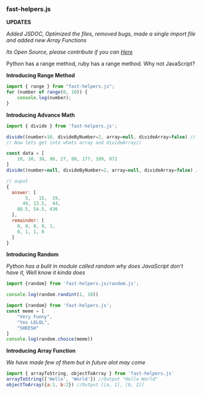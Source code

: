 ### fast-helpers.js


**UPDATES**

*Added JSDOC, Optimized the files, removed bugs, made a single import file and added new Array Functions*


*Its Open Source, please contribute if you can [Here](https://github.com/Haider-Ali-Dev/fast-helps.js)*


Python has a range method, ruby has a range method. Why not JavaScript?

**Introducing Range Method**


```js
import { range } from "fast-helpers.js";
for (number of range(0, 10)) {
    console.log(number);
}
```


**Introducing Advance Math**


```js
import { divide } from 'fast-helpers.js';

divide((number=10, divideByNumber=2, array=null, divideArray=false) // Returns 5;
// Now lets get into whats array and divideArray//

const data = [
    10, 30, 38, 98, 27, 88, 177, 109, 872
]
divide((number=null, divideByNumber=2, array=null, divideArray=false) // this returns an object

// ouput
{
  answer: [
       5,   15,  19,
      49, 13.5,  44,
    88.5, 54.5, 436
  ],
  remainder: [
    0, 0, 0, 0, 1,
    0, 1, 1, 0
  ]
}
```


**Introducing Random**

*Python has a bulit in module called random why does JavaScript don't have it, Well know it kinda does*


```js
import {random} from 'fast-helpers.js/random.js';

console.log(random.randint(1, 10))
```


```js
import {random} from 'fast-helpers.js';
const meme = [
    "Very Funny",
    "Yes LOLOL",
    "SHEESH"
]
console.log(random.choice(meme))
```


**Introducing Array Function**


*We have made few of them but in future alot may come*


```js
import { arrayToString, objectToArray } from 'fast-helpers.js'
arrayToString(['Hello', 'World']) //Output "Hello World"
objectToArray({a:1, b:2}) //Output [[a, 1], [b, 2]]

```

